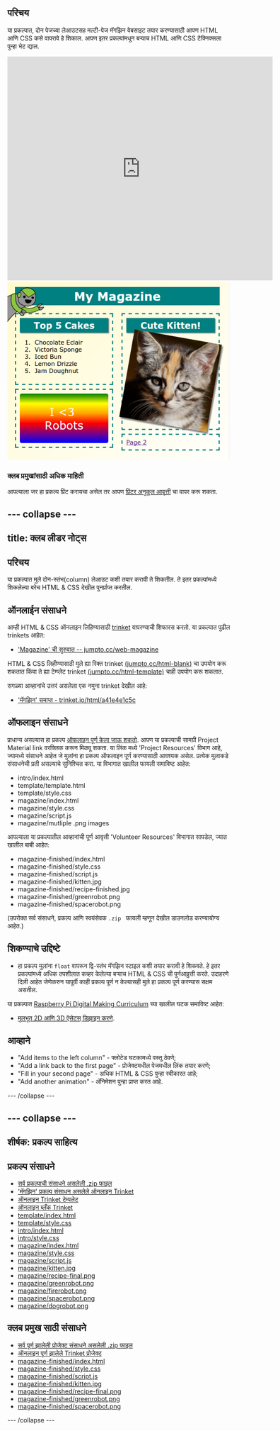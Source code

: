 ## परिचय

या प्रकल्पात, दोन पेजच्या लेआउटसह मल्टी-पेज मॅगझिन वेबसाइट तयार करण्यासाठी आपण HTML आणि CSS कसे वापरावे हे शिकाल. आपण इतर प्रकल्पांमधून बर्‍याच HTML आणि CSS टेक्निक्सला पुन्हा भेट द्याल.

<div class="trinket">
  <iframe src="https://trinket.io/embed/html/a41e4e1c5c?outputOnly=true&start=result" width="600" height="505" frameborder="0" marginwidth="0" marginheight="0" allowfullscreen>
  </iframe>
  <img src="images/magazine-final.png">
</div>

### क्लब प्रमुखांसाठी अधिक माहिती

आपल्याला जर हा प्रकल्प प्रिंट करायचा असेल तर आपण [प्रिंटर अनुकूल आवृत्ती](https://projects.raspberrypi.org/en/projects/magazine/print) चा वापर करू शकता.

## \--- collapse \---

## title: क्लब लीडर नोट्स

## परिचय

या प्रकल्पात मुले दोन-स्तंभ(column) लेआउट कशी तयार करावी ते शिकतील. ते इतर प्रकल्पांमध्ये शिकलेल्या बरेच HTML & CSS देखील पुनर्प्राप्त करतील.

## ऑनलाईन संसाधने

आम्ही HTML & CSS ऑनलाइन लिहिण्यासाठी [trinket](https://trinket.io/) वापरण्याची शिफारस करतो. या प्रकल्पात पुढील trinkets आहेत:

* ['Magazine' ची सुरुवात -- jumpto.cc/web-magazine](http://jumpto.cc/web-magazine)

HTML & CSS लिहीण्यासाठी मुले ह्या रिक्त trinket [(jumpto.cc/html-blank)](http://jumpto.cc/html-blank) चा उपयोग करू शकतात किंवा ते ह्या टेम्प्लेट trinket [(jumpto.cc/html-template)](http://jumpto.cc/html-template) चाही उपयोग करू शकतात.

सगळ्या आव्हानांचे उत्तरं असलेला एक नमुना trinket देखील आहे:

* ['मॅगझिन' समाप्त - trinket.io/html/a41e4e1c5c](https://trinket.io/html/a41e4e1c5c)

## ऑफलाइन संसाधने

प्राधान्य असल्यास हा प्रकल्प [ऑफलाइन पूर्ण केला जाऊ शकतो](https://www.codeclubprojects.org/en-GB/resources/webdev-working-offline/). आपण या प्रकल्पाची सामग्री Project Material link वर​ क्लिक करून मिळवू शकता. या लिंक मध्ये 'Project Resources' विभाग आहे, ज्यामध्ये संसाधने आहेत जे मुलांना हा प्रकल्प ऑफलाइन पूर्ण करण्यासाठी आवश्यक असेल. प्रत्येक मुलाकडे संसाधनेची प्रती असल्याचे सुनिश्चित करा. या विभागात खालील फायली समाविष्ट आहेत:

* intro/index.html
* template/template.html
* template/style.css
* magazine/index.html
* magazine/style.css
* magazine/script.js
* magazine/mutliple .png images

आपल्याला या प्रकल्पातील आव्हानांची पूर्ण आवृत्ती 'Volunteer Resources' विभागात सापडेल, ज्यात खालील बाबी आहेत:

* magazine-finished/index.html
* magazine-finished/style.css
* magazine-finished/script.js
* magazine-finished/kitten.jpg
* magazine-finished/recipe-finished.jpg
* magazine-finished/greenrobot.png
* magazine-finished/spacerobot.png

(उपरोक्त सर्व संसाधने, प्रकल्प आणि स्वयंसेवक `.zip ` फायली म्हणून देखील डाउनलोड करण्यायोग्य आहेत.)

## शिकण्याचे उद्दिष्टे

* हा प्रकल्प मुलांना `float` वापरून द्वि-स्तंभ मॅगझिन स्टाइल कशी तयार करावी हे शिकवते. हे इतर प्रकल्पांमध्ये अधिक तपशीलात कव्हर केलेल्या बर्‍याच HTML & CSS ची पुर्नआव्रुत्ती करते. उदाहरणे दिली आहेत जेणेकरुन यापूर्वी काही प्रकल्प पूर्ण न केल्यासही मुले हा प्रकल्प पूर्ण करण्यास सक्षम असतील. 

या प्रकल्पात [ ​​Raspberry Pi Digital Making Curriculum](http://rpf.io/curriculum) च्या खालील घटक समाविष्ट आहेत:

* [मूलभूत 2D आणि 3D ऍसेटस् डिझाइन करणे](https://www.raspberrypi.org/curriculum/design/creator).

## आव्हाने

* "Add items to the left column" - फ्लोटेड घटकामध्ये वस्तू ठेवणे;
* "Add a link back to the first page" - प्रोजेक्टमधील पेजमधील लिंक तयार करणे;
* "Fill in your second page" - अधिक HTML & CSS पुन्हा स्वीकारत आहे;
* "Add another animation" - अ‍ॅनिमेशन पुन्हा प्राप्त करत आहे.

\--- /collapse \---

## \--- collapse \---

## शीर्षक: प्रकल्प साहित्य

## प्रकल्प संसाधने

* [सर्व प्रकल्पाची संसाधने असलेली .zip फाइल](https://rpf.io/p/en/magazine-go)
* ['मॅगझिन' प्रकल्प संसाधन असलेले ऑनलाइन Trinket](http://jumpto.cc/web-magazine)
* [ऑनलाइन Trinket टेम्पलेट](http://jumpto.cc/trinket-template)
* [ऑनलाइन ब्लँक Trinket](http://jumpto.cc/trinket-blank)
* [template/index.html](resources/template-index.html)
* [template/style.css](resources/template-style.css)
* [intro/index.html](resources/intro-index.html)
* [intro/style.css](resources/intro-style.css)
* [magazine/index.html](resources/magazine-index.html)
* [magazine/style.css](resources/magazine-style.css)
* [magazine/script.js](resources/magazine-script.js)
* [magazine/kitten.jpg](resources/magazine-kitten.jpg)
* [magazine/recipe-final.png](resources/magazine-recipe-final.png)
* [magazine/greenrobot.png](resources/magazine-greenrobot.png)
* [magazine/firerobot.png](resources/magazine-firerobot.png)
* [magazine/spacerobot.png](resources/magazine-spacerobot.png)
* [magazine/dogrobot.png](resources/magazine-dogrobot.png)

## क्लब प्रमुख साठी संसाधने

* [सर्व पूर्ण झालेली प्रोजेक्ट संसाधने असलेली .zip फाइल](https://rpf.io/p/en/magazine-go)
* [ऑनलाइन पूर्ण झालेले Trinket प्रोजेक्ट](https://trinket.io/html/a41e4e1c5c)
* [magazine-finished/index.html](resources/magazine-finished-index.html)
* [magazine-finished/style.css](resources/magazine-finished-style.css)
* [magazine-finished/script.js](resources/magazine-finished-script.js)
* [magazine-finished/kitten.jpg](resources/magazine-finished-kitten.jpg)
* [magazine-finished/recipe-final.png](resources/magazine-finished-recipe-final.png)
* [magazine-finished/greenrobot.png](resources/magazine-finished-greenrobot.png)
* [magazine-finished/spacerobot.png](resources/magazine-finished-spacerobot.png)

\--- /collapse \---
